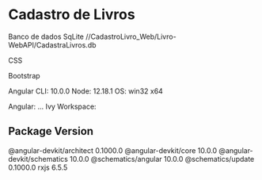 # Cadastro de Livros
Banco de dados SqLite
//CadastroLivro_Web/Livro-WebAPI/CadastraLivros.db

CSS

Bootstrap

Angular CLI: 10.0.0
Node: 12.18.1
OS: win32 x64

Angular:
...
Ivy Workspace:

Package                      Version
------------------------------------------------------
@angular-devkit/architect    0.1000.0
@angular-devkit/core         10.0.0
@angular-devkit/schematics   10.0.0
@schematics/angular          10.0.0
@schematics/update           0.1000.0
rxjs                         6.5.5


